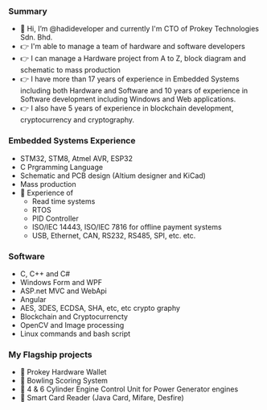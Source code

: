 ### Summary
- 👋 Hi, I’m @hadideveloper and currently I'm CTO of Prokey Technologies Sdn. Bhd.
- 👉 I'm able to manage a team of hardware and software developers
- 👉 I can manage a Hardware project from A to Z, block diagram and schematic to mass production  
- 👉 I have more than 17 years of experience in Embedded Systems including both Hardware and Software and 10 years of experience in Software development including Windows and Web applications.
- 👉 I also have 5 years of experience in blockchain development, cryptocurrency and cryptography.

### Embedded Systems Experience
- STM32, STM8, Atmel AVR, ESP32
- C Prgramming Language
- Schematic and PCB design (Altium designer and KiCad)
- Mass production
- 🔆 Experience of
   - Read time systems
   - RTOS
   - PID Controller
   - ISO/IEC 14443, ISO/IEC 7816 for offline payment systems
   - USB, Ethernet, CAN, RS232, RS485, SPI, etc. etc.

### Software
- C, C++ and C#
- Windows Form and WPF
- ASP.net MVC and WebApi
- Angular
- AES, 3DES, ECDSA, SHA, etc, etc crypto graphy
- Blockchain and Cryptocurrencty
- OpenCV and Image processing
- Linux commands and bash script

### My Flagship projects
- 🔆 Prokey Hardware Wallet
- 🔆 Bowling Scoring System
- 🔆 4 & 6 Cylinder Engine Control Unit for Power Generator engines
- 🔆 Smart Card Reader (Java Card, Mifare, Desfire)
